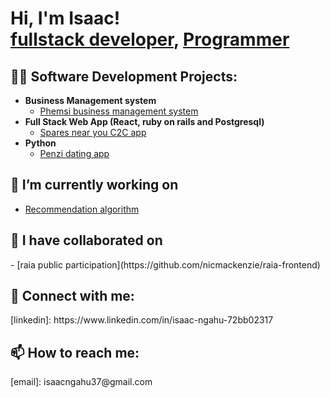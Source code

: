 <h1>Hi, I'm Isaac! <br/><a href="https://github.com/Isaac-Ngahu">fullstack developer</a>, <a href="https://www.linkedin.com/in/isaac-ngahu-72bb02317/">Programmer</a>

<h2>👨‍💻 Software Development Projects:</h2>

- <b>Business Management system</b>
  - [Phemsi business management system](https://github.com/Isaac-Ngahu/Phemsi_website)
- <b>Full Stack Web App (React, ruby on rails and Postgresql)</b>
  - [Spares near you C2C app](https://github.com/Isaac-Ngahu/spares_near_you_frontend) 
- <b>Python</b>
  - [Penzi dating app](https://github.com/Isaac-Ngahu/penzi_full)

<h2>🔭 I’m currently working on</h2>

- [Recommendation algorithm](https://github.com/Isaac-Ngahu/recommendation_backend)
  
<h2>👯 I have collaborated on</h2>
- [raia public participation](https://github.com/nicmackenzie/raia-frontend)

<h2> 🤳 Connect with me:</h2>
[linkedin]: https://www.linkedin.com/in/isaac-ngahu-72bb02317

<h2>📫 How to reach me:</h2>
[email]: isaacngahu37@gmail.com

<!--
**joshmadakor1/joshmadakor1** is a ✨ _special_ ✨ repository because its `README.md` (this file) appears on your GitHub profile.

Here are some ideas to get you started:

- 🔭 I’m currently working on ...
- 🌱 I’m currently learning ...
- 👯 I’m looking to collaborate on ...
- 🤔 I’m looking for help with ...
- 💬 Ask me about ...
- 📫 How to reach me: ...
- 😄 Pronouns: ...
- ⚡ Fun fact: ...
--> 
